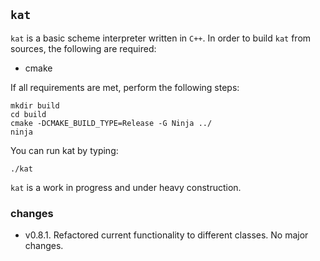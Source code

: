 ## `kat`

`kat` is a basic scheme interpreter written in `C++`. In order to build `kat` from sources, the
following are required:

* cmake

If all requirements are met, perform the following steps:

	mkdir build
	cd build
	cmake -DCMAKE_BUILD_TYPE=Release -G Ninja ../
	ninja

You can run kat by typing:

	./kat

`kat` is a work in progress and under heavy construction.

### changes

* v0.8.1. Refactored current functionality to different classes. No major changes.
